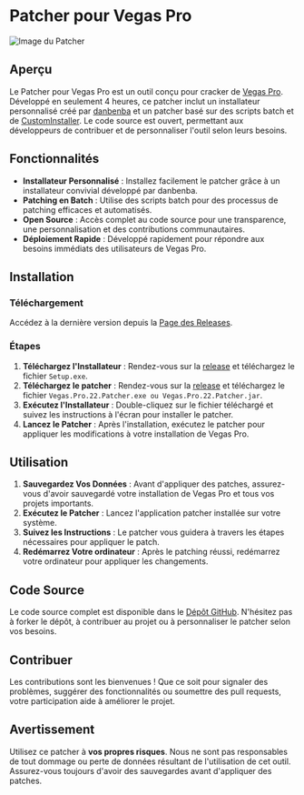 # Patcher pour Vegas Pro

![Image du Patcher](https://github.com/user-attachments/assets/c30a448a-3e55-4936-90ce-672a349ce0c7)

## Aperçu

Le Patcher pour Vegas Pro est un outil conçu pour cracker de [Vegas Pro](https://www.vegascreativesoftware.com/us/vegas-pro/). Développé en seulement 4 heures, ce patcher inclut un installateur personnalisé créé par [danbenba](https://github.com/danbenba) et un patcher basé sur des scripts batch et de [CustomInstaller](https://github.com/danbenba/custominstaller). Le code source est ouvert, permettant aux développeurs de contribuer et de personnaliser l'outil selon leurs besoins.

## Fonctionnalités

- **Installateur Personnalisé** : Installez facilement le patcher grâce à un installateur convivial développé par danbenba.
- **Patching en Batch** : Utilise des scripts batch pour des processus de patching efficaces et automatisés.
- **Open Source** : Accès complet au code source pour une transparence, une personnalisation et des contributions communautaires.
- **Déploiement Rapide** : Développé rapidement pour répondre aux besoins immédiats des utilisateurs de Vegas Pro.

## Installation

### Téléchargement

Accédez à la dernière version depuis la [Page des Releases](https://github.com/chub-web/VegasPro22Patcher/releases/tag/0.5).

### Étapes

1. **Téléchargez l'Installateur** : Rendez-vous sur la [release](https://github.com/chub-web/VegasPro22Patcher/releases/tag/0.5) et téléchargez le fichier `Setup.exe`.
2. **Téléchargez le patcher** : Rendez-vous sur la [release](https://github.com/chub-web/VegasPro22Patcher/releases/tag/0.5) et téléchargez le fichier `Vegas.Pro.22.Patcher.exe ou Vegas.Pro.22.Patcher.jar`.
3. **Exécutez l'Installateur** : Double-cliquez sur le fichier téléchargé et suivez les instructions à l'écran pour installer le patcher.
4. **Lancez le Patcher** : Après l'installation, exécutez le patcher pour appliquer les modifications à votre installation de Vegas Pro.

## Utilisation

1. **Sauvegardez Vos Données** : Avant d'appliquer des patches, assurez-vous d'avoir sauvegardé votre installation de Vegas Pro et tous vos projets importants.
2. **Exécutez le Patcher** : Lancez l'application patcher installée sur votre système.
3. **Suivez les Instructions** : Le patcher vous guidera à travers les étapes nécessaires pour appliquer le patch.
4. **Redémarrez Votre ordinateur** : Après le patching réussi, redémarrez votre ordinateur pour appliquer les changements.

## Code Source

Le code source complet est disponible dans le [Dépôt GitHub](https://github.com/chub-web/VegasPro22Patcher). N'hésitez pas à forker le dépôt, à contribuer au projet ou à personnaliser le patcher selon vos besoins.

## Contribuer

Les contributions sont les bienvenues ! Que ce soit pour signaler des problèmes, suggérer des fonctionnalités ou soumettre des pull requests, votre participation aide à améliorer le projet.

## Avertissement

Utilisez ce patcher à **vos propres risques**. Nous ne sont pas responsables de tout dommage ou perte de données résultant de l'utilisation de cet outil. Assurez-vous toujours d'avoir des sauvegardes avant d'appliquer des patches.
